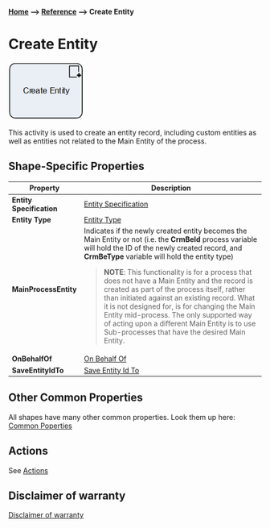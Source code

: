 __[Home](/) --> [Reference](/ref) --> Create Entity__

# Create Entity

![Create Entity](media/CreateEntity.png)

This activity is used to create an entity record, including custom entities as
well as entities not related to the Main Entity of the process.

## Shape-Specific Properties

| Property | Description |
| -------- | ----------- |
| __Entity Specification__ | [Entity Specification](common/EntitySpecification.md)  |
| __Entity Type__          |[Entity Type](common/EntityType.md)    |
| __MainProcessEntity__    | Indicates if the newly created entity becomes the Main Entity or not (i.e. the **CrmBeId** process variable will hold the ID of the newly created record, and **CrmBeType** variable will hold the entity type)<blockquote>**NOTE**: This functionality is for a process that does not have a Main Entity and the record is created as part of the process itself, rather than initiated against an existing record. What it is not designed for, is for changing the Main Entity mid-process. The only supported way of acting upon a different Main Entity is to use Sub-processes that have the desired Main Entity.</blockquote> |
| __OnBehalfOf__           | [On Behalf Of](common/OnBehalfOf.md) |
| __SaveEntityIdTo__       | [Save Entity Id To](common/SaveEntityIdTo.md) |


## Other Common Properties
All shapes have many other common properties. Look them up here: [Common Poperties](common/README.md)

## Actions
See [Actions](common/Actions.md)

## Disclaimer of warranty

[Disclaimer of warranty](../guides/common/DisclaimerOfWarranty.md)